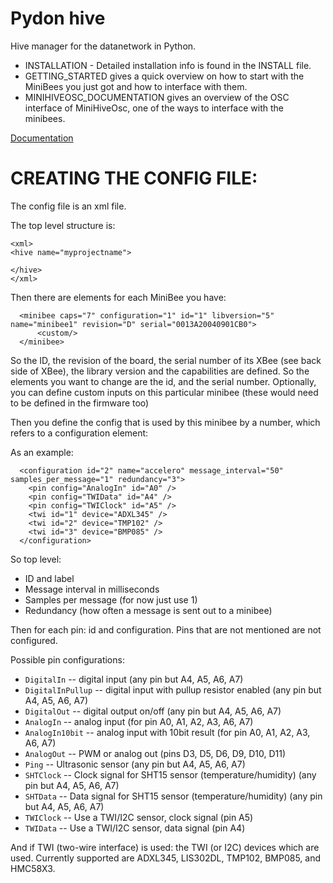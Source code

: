 # Pydon hive

Hive manager for the datanetwork in Python.

* INSTALLATION - Detailed installation info is found in the INSTALL file.
* GETTING_STARTED gives a quick overview on how to start with the MiniBees you just got and how to interface with them.
* MINIHIVEOSC_DOCUMENTATION gives an overview of the OSC interface of MiniHiveOsc, one of the ways to interface with the minibees.

[Documentation](https://docs.sensestage.eu)

# CREATING THE CONFIG FILE:

The config file is an xml file.

The top level structure is:

```
<xml>
<hive name="myprojectname">

</hive>
</xml>
```

Then there are elements for each MiniBee you have:

```
  <minibee caps="7" configuration="1" id="1" libversion="5" name="minibee1" revision="D" serial="0013A20040901CB0">
      <custom/>
  </minibee>
```

So the ID, the revision of the board, the serial number of its XBee (see back side of XBee),
the library version and the capabilities are defined. So the elements you want to change are
the id, and the serial number. Optionally, you can define custom inputs on this particular minibee (these would need to be defined in the firmware too)

Then you define the config that is used by this minibee by a number, which refers to a configuration element:

As an example:

```
  <configuration id="2" name="accelero" message_interval="50" samples_per_message="1" redundancy="3">
    <pin config="AnalogIn" id="A0" />
    <pin config="TWIData" id="A4" />
    <pin config="TWIClock" id="A5" />
    <twi id="1" device="ADXL345" />
    <twi id="2" device="TMP102" />
    <twi id="3" device="BMP085" />
  </configuration>
```

So top level:

* ID and label
* Message interval in milliseconds
* Samples per message (for now just use 1)
* Redundancy (how often a message is sent out to a minibee)


Then for each pin: id and configuration. Pins that are not mentioned are not configured.

Possible pin configurations:

* `DigitalIn`       -- digital input (any pin but A4, A5, A6, A7)
* `DigitalInPullup` -- digital input with pullup resistor enabled (any pin but A4, A5, A6, A7)
* `DigitalOut`      -- digital output on/off (any pin but A4, A5, A6, A7)
* `AnalogIn`        -- analog input (for pin A0, A1, A2, A3, A6, A7)
* `AnalogIn10bit`   -- analog input with 10bit result (for pin A0, A1, A2, A3, A6, A7)
* `AnalogOut`       -- PWM or analog out (pins D3, D5, D6, D9, D10, D11)
* `Ping`            -- Ultrasonic sensor (any pin but A4, A5, A6, A7)
* `SHTClock`        -- Clock signal for SHT15 sensor (temperature/humidity) (any pin but A4, A5, A6, A7)
* `SHTData`         -- Data signal for SHT15 sensor (temperature/humidity) (any pin but A4, A5, A6, A7)
* `TWIClock`        -- Use a TWI/I2C sensor, clock signal (pin A5)
* `TWIData`         -- Use a TWI/I2C sensor, data signal (pin A4)

And if TWI (two-wire interface) is used: the TWI (or I2C) devices which are used. Currently supported are ADXL345, LIS302DL, TMP102, BMP085, and HMC58X3.
